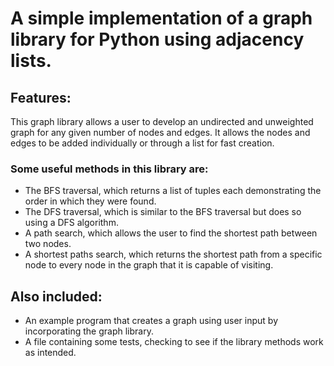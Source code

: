 # A simple implementation of a graph library for Python using adjacency lists.

##  Features:    
This graph library allows a user to develop an undirected and unweighted graph for any given number of nodes and edges. It allows the nodes and edges to be added individually or through a list for fast creation.<br>
### Some useful methods in this library are: <br>
* The BFS traversal, which returns a list of tuples each demonstrating the order in which they were found.<br>
* The DFS traversal, which is similar to the BFS traversal but does so using a DFS algorithm.<br>
* A path search, which allows the user to find the shortest path between two nodes.<br>
* A shortest paths search, which returns the shortest path from a specific node to every node in the graph that it is capable of visiting.<br>

## Also included:
* An example program that creates a graph using user input by incorporating the graph library.
* A file containing some tests, checking to see if the library methods work as intended.
